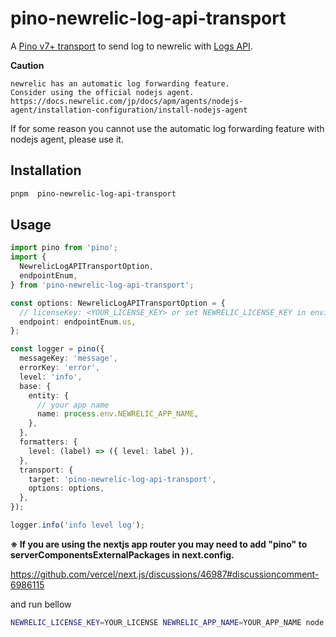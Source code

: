 # pino-newrelic-log-api-transport

A [Pino v7+ transport](https://getpino.io/#/docs/transports?id=v7-transports) to send log to newrelic with [Logs API](https://docs.newrelic.com/docs/logs/log-api/introduction-log-api/).

**Caution**

```
newrelic has an automatic log forwarding feature.
Consider using the official nodejs agent.
https://docs.newrelic.com/jp/docs/apm/agents/nodejs-agent/installation-configuration/install-nodejs-agent
```

If for some reason you cannot use the automatic log forwarding feature with nodejs agent, please use it.

## Installation

```bash
pnpm  pino-newrelic-log-api-transport
```

## Usage

```ts
import pino from 'pino';
import {
  NewrelicLogAPITransportOption,
  endpointEnum,
} from 'pino-newrelic-log-api-transport';

const options: NewrelicLogAPITransportOption = {
  // licenseKey: <YOUR_LICENSE_KEY> or set NEWRELIC_LICENSE_KEY in environment variables
  endpoint: endpointEnum.us,
};

const logger = pino({
  messageKey: 'message',
  errorKey: 'error',
  level: 'info',
  base: {
    entity: {
      // your app name
      name: process.env.NEWRELIC_APP_NAME,
    },
  },
  formatters: {
    level: (label) => ({ level: label }),
  },
  transport: {
    target: 'pino-newrelic-log-api-transport',
    options: options,
  },
});

logger.info('info level log');
```

**※ If you are using the nextjs app router you may need to add "pino" to serverComponentsExternalPackages in next.config.**

https://github.com/vercel/next.js/discussions/46987#discussioncomment-6986115

and run bellow

```bash
NEWRELIC_LICENSE_KEY=YOUR_LICENSE NEWRELIC_APP_NAME=YOUR_APP_NAME node YOUR_APP
```
